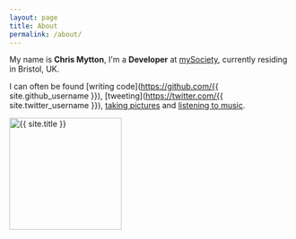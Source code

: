 ```yaml
---
layout: page
title: About
permalink: /about/
---
```


My name is **Chris Mytton**, I'm a **Developer** at [mySociety](https://www.mysociety.org/), currently residing in Bristol, UK.

I can often be found [writing code](https://github.com/{{ site.github_username }}), [tweeting](https://twitter.com/{{ site.twitter_username }}), [taking pictures](http://instagram.com/chrismytton) and [listening to music](https://last.fm/user/mytton).

<img src="{{ site.email | to_gravatar }}" alt="{{ site.title }}" width="200" height="200">
